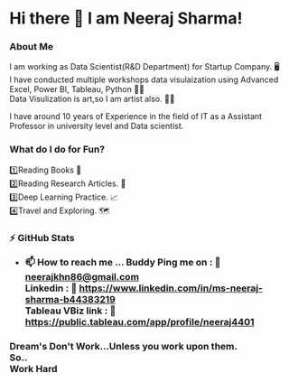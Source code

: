 <h1> Hi there 👋 I am Neeraj Sharma!</h1>
<h3>About Me</h3>
I am working as Data Scientist(R&D Department) for Startup Company. 🖥️
<br>
I have conducted multiple workshops data visulaization using Advanced Excel, Power BI, Tableau, Python 👩‍🏫
<br>
Data Visulization is art,so I am artist also. 👩‍🎨

I have around 10 years of Experience in the field of IT as a Assistant Professor in university level and Data scientist.

<h3>
What do I do for Fun?</h3>
1️⃣Reading Books 📖<br>
2️⃣Reading Research Articles. 📑<br>
3️⃣Deep Learning Practice. 📈<br>
4️⃣Travel and Exploring. 🗺️

  <h3>

   
⚡ GitHub Stats
- 📫 How to reach me ...
  Buddy Ping me on  : 🔗 neerajkhn86@gmail.com<br>
  Linkedin          : 🔗 https://www.linkedin.com/in/ms-neeraj-sharma-b44383219<br>
  Tableau VBiz link : 🔗 https://public.tableau.com/app/profile/neeraj4401<br>
<H3>
Dream's Don't Work...Unless you work upon them.<br>
So..<br>Work Hard<br>
 
